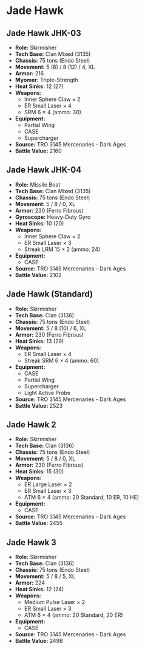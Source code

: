 # Jade Hawk
## Jade Hawk JHK-03
- **Role:** Skirmisher
- **Tech Base:** Clan Mixed (3135)
- **Chassis:** 75 tons (Endo Steel)
- **Movement:** 5 (6) / 8 (12) / 4, XL
- **Armor:** 216
- **Myomer:** Triple-Strength
- **Heat Sinks:** 12 (27)
- **Weapons:**
  - Inner Sphere Claw × 2
  - ER Small Laser × 4
  - SRM 6 × 4 (ammo: 30)
- **Equipment:**
  - Partial Wing
  - CASE
  - Supercharger
- **Source:** TRO 3145 Mercenaries - Dark Ages
- **Battle Value:** 2160

## Jade Hawk JHK-04
- **Role:** Missile Boat
- **Tech Base:** Clan Mixed (3135)
- **Chassis:** 75 tons (Endo Steel)
- **Movement:** 5 / 8 / 0, XL
- **Armor:** 230 (Ferro Fibrous)
- **Gyroscope:** Heavy-Duty Gyro
- **Heat Sinks:** 10 (20)
- **Weapons:**
  - Inner Sphere Claw × 2
  - ER Small Laser × 3
  - Streak LRM 15 × 2 (ammo: 24)
- **Equipment:**
  - CASE
- **Source:** TRO 3145 Mercenaries - Dark Ages
- **Battle Value:** 2102

## Jade Hawk (Standard)
- **Role:** Skirmisher
- **Tech Base:** Clan (3136)
- **Chassis:** 75 tons (Endo Steel)
- **Movement:** 5 / 8 (10) / 6, XL
- **Armor:** 230 (Ferro Fibrous)
- **Heat Sinks:** 13 (29)
- **Weapons:**
  - ER Small Laser × 4
  - Streak SRM 6 × 4 (ammo: 60)
- **Equipment:**
  - CASE
  - Partial Wing
  - Supercharger
  - Light Active Probe
- **Source:** TRO 3145 Mercenaries - Dark Ages
- **Battle Value:** 2523

## Jade Hawk 2
- **Role:** Skirmisher
- **Tech Base:** Clan (3136)
- **Chassis:** 75 tons (Endo Steel)
- **Movement:** 5 / 8 / 0, XL
- **Armor:** 230 (Ferro Fibrous)
- **Heat Sinks:** 15 (30)
- **Weapons:**
  - ER Large Laser × 2
  - ER Small Laser × 3
  - ATM 6 × 4 (ammo: 20 Standard, 10 ER, 10 HE)
- **Equipment:**
  - CASE
- **Source:** TRO 3145 Mercenaries - Dark Ages
- **Battle Value:** 2455

## Jade Hawk 3
- **Role:** Skirmisher
- **Tech Base:** Clan (3136)
- **Chassis:** 75 tons (Endo Steel)
- **Movement:** 5 / 8 / 5, XL
- **Armor:** 224
- **Heat Sinks:** 12 (24)
- **Weapons:**
  - Medium Pulse Laser × 2
  - ER Small Laser × 3
  - ATM 6 × 4 (ammo: 20 Standard, 20 ER)
- **Equipment:**
  - CASE
- **Source:** TRO 3145 Mercenaries - Dark Ages
- **Battle Value:** 2498

